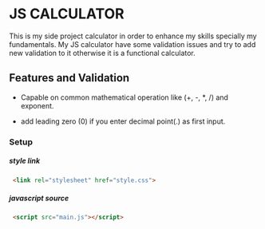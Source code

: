 # JS CALCULATOR 
This is my side project calculator in order to enhance my skills specially my fundamentals. My JS calculator 
have some validation issues and try to add new validation to it otherwise it is a functional calculator.

## Features and Validation
* Capable on common mathematical operation like (+, -, *, /) and exponent.

* add leading zero (0) if you enter decimal point(.) as first input.

### Setup


##### style link
```html
 <link rel="stylesheet" href="style.css">
```


##### javascript source
```html
 <script src="main.js"></script>
```


